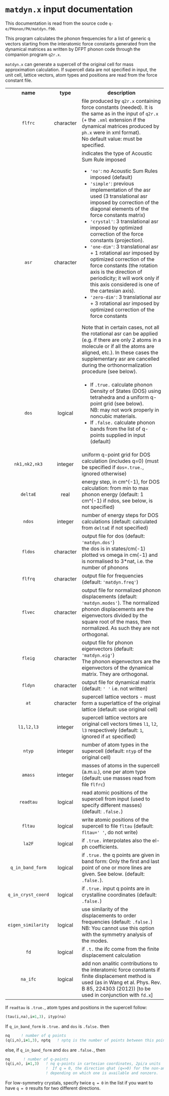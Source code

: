 # `matdyn.x` input documentation

This documentation is read from the source code `q-e/PHonon/PH/matdyn.f90`.

This program calculates the phonon frequencies for a list of generic q vectors starting from the interatomic force constants generated from the dynamical matrices as written by DFPT phonon code through the companion program `q2r.x`.

`matdyn.x` can generate a supercell of the original cell for mass approximation calculation. If supercell data are not specified in input, the unit cell, lattice vectors, atom types and positions are read from the force constant file.

<table>
    <tbody>
        <tr>
            <th align="center">name</th>
            <th align="center">type</th>
            <th align="center">description</th>
        </tr>
        <tr>
            <td align="center"><code>flfrc</code></td>
            <td align="center">character</td>
            <td align="left">file produced by <code>q2r.x</code> containing force constants (needed). It is the same as in the input of <code>q2r.x</code> (+ the <code>.xml</code> extension if the dynamical matrices produced by <code>ph.x</code> were in xml format).<br>No default value: must be specified.</td>
        </tr>
        <tr>
            <td align="center"><code>asr</code></td>
            <td align="center">character</td>
            <td align="left">indicates the type of Acoustic Sum Rule imposed
                <ul>
                    <li><code>'no'</code>: no Acoustic Sum Rules imposed (default)</li>
                    <li><code>'simple'</code>: previous implementation of the asr used (3 translational asr imposed by correction of the diagonal elements of the force constants matrix)</li>
                    <li><code>'crystal'</code>: 3 translational asr imposed by optimized correction of the force constants (projection).</li>
                    <li><code>'one-dim'</code>: 3 translational asr + 1 rotational asr imposed by optimized correction of the force constants (the rotation axis is the direction of periodicity; it will work only if this axis considered is one of the cartesian axis).</li>
                    <li><code>'zero-dim'</code>: 3 translational asr + 3 rotational asr imposed by optimized correction of the force constants</li>
                </ul>
Note that in certain cases, not all the rotational asr can be applied (e.g. if there are only 2 atoms in a molecule or if all the atoms are aligned, etc.). In these cases the supplementary asr are cancelled during the orthonormalization procedure (see below).
            </td>
        </tr>
        <tr>
            <td align="center"><code>dos</code></td>
            <td align="center">logical</td>
            <td align="left">
                <ul>
                    <li>If <code>.true.</code> calculate phonon Density of States (DOS) using tetrahedra and a uniform q-point grid (see below).<br>NB: may not work properly in noncubic materials.</li> <li>If <code>.false.</code> calculate phonon bands from the list of q-points supplied in input (default)</li>
                </ul>
            </td>
        </tr>
        <tr>
            <td align="center"><code>nk1,nk2,nk3</code></td>
            <td align="center">integer</td>
            <td align="left">uniform q-point grid for DOS calculation (includes q=0) (must be specified if <code>dos=.true.</code>, ignored otherwise)</td>
        </tr>
        <tr>
            <td align="center"><code>deltaE</code></td>
            <td align="center">real</td>
            <td align="left">energy step, in cm^(-1), for DOS calculation: from min to max phonon energy (default: 1 cm^(-1) if ndos, see below, is not specified)</td>
        </tr>
        <tr>
            <td align="center"><code>ndos</code></td>
            <td align="center">integer</td>
            <td align="left">number of energy steps for DOS calculations (default: calculated from <code>deltaE</code> if not specified)</td>
        </tr>
        <tr>
            <td align="center"><code>fldos</code></td>
            <td align="center">character</td>
            <td align="left">output file for dos (default: <code>'matdyn.dos'</code>)<br>the dos is in states/cm(-1) plotted vs omega in cm(-1) and is normalised to 3*nat, i.e. the number of phonons</td>
        </tr>
        <tr>
            <td align="center"><code>flfrq</code></td>
            <td align="center">character</td>
            <td align="left">output file for frequencies (default: <code>'matdyn.freq'</code>)</td>
        </tr>
        <tr>
            <td align="center"><code>flvec</code></td>
            <td align="center">character</td>
            <td align="left">output file for normalized phonon displacements (default: <code>'matdyn.modes'</code>). The normalized phonon displacements are the eigenvectors divided by the square root of the mass, then normalized. As such they are not orthogonal.</td>
        </tr>
        <tr>
            <td align="center"><code>fleig</code></td>
            <td align="center">character</td>
            <td align="left">output file for phonon eigenvectors (default: <code>'matdyn.eig'</code>)<br>The phonon eigenvectors are the eigenvectors of the dynamical matrix. They are orthogonal.
            </td>
        </tr>
        <tr>
            <td align="center"><code>fldyn</code></td>
            <td align="center">character</td>
            <td align="left">output file for dynamical matrix (default: <code>' '</code> i.e. not written)</td>
        </tr>
        <tr>
            <td align="center"><code>at</code></td>
            <td align="center">character</td>
            <td align="left">supercell lattice vectors - must form a superlattice of the original lattice (default: use original cell)</td>
        </tr>
        <tr>
            <td align="center"><code>l1,l2,l3</code></td>
            <td align="center">integer</td>
            <td align="left">supercell lattice vectors are original cell vectors times <code>l1</code>, <code>l2</code>, <code>l3</code> respectively (default: <code>1</code>, ignored if <code>at</code> specified)</td>
        </tr>
        <tr>
            <td align="center"><code>ntyp</code></td>
            <td align="center">integer</td>
            <td align="left">number of atom types in the supercell (default: <code>ntyp</code> of the original cell)
            </td>
        </tr>
        <tr>
            <td align="center"><code>amass</code></td>
            <td align="center">integer</td>
            <td align="left">masses of atoms in the supercell (a.m.u.), one per atom type (default: use masses read from file <code>flfrc</code>)</td>
        </tr>
        <tr>
            <td align="center"><code>readtau</code></td>
            <td align="center">logical</td>
            <td align="left">read atomic positions of the supercell from input (used to specify different masses) (default: <code>.false.</code>)</td>
        </tr>
        <tr>
            <td align="center"><code>fltau</code></td>
            <td align="center">logical</td>
            <td align="left">write atomic positions of the supercell to file <code>fltau</code> (default: <code>fltau=' '</code>, do not write)</td>
        </tr>
        <tr>
            <td align="center"><code>la2F</code></td>
            <td align="center">logical</td>
            <td align="left">if <code>.true.</code> interpolates also the el-ph coefficients.</td>
        </tr>
        <tr>
            <td align="center"><code>q_in_band_form</code></td>
            <td align="center">logical</td>
            <td align="left">if <code>.true.</code> the q points are given in band form: Only the first and last point of one or more lines are given. See below. (default: <code>.false.</code>).</td>
        </tr>
        <tr>
            <td align="center"><code>q_in_cryst_coord</code></td>
            <td align="center">logical</td>
            <td align="left">if <code>.true.</code> input q points are in crystalline coordinates (default: <code>.false.</code>)</td>
        </tr>
        <tr>
            <td align="center"><code>eigen_similarity</code></td>
            <td align="center">logical</td>
            <td align="left">use similarity of the displacements to order frequencies (default: <code>.false.</code>)<br>NB: You cannot use this option with the symmetry analysis of the modes.</td>
        </tr>
        <tr>
            <td align="center"><code>fd</code></td>
            <td align="center">logical</td>
            <td align="left">if <code>.t.</code> the ifc come from the finite displacement calculation</td>
        </tr>
        <tr>
            <td align="center"><code>na_ifc</code></td>
            <td align="center">logical</td>
            <td align="left">add non analitic contributions to the interatomic force constants if finite displacement method is used (as in Wang et al. Phys. Rev. B 85, 224303 (2012)) [to be used in conjunction with <code>fd.x</code>]</td>
        </tr>
    </tbody>
</table>

If `readtau` is `.true.`, atom types and positions in the supercell follow:

```fortran
(tau(i,na),i=1,3), ityp(na)
```

If `q_in_band_form` is `.true.` and `dos` is `.false.` then

```fortran
nq     ! number of q points
(q(i,n),i=1,3), nptq   ! nptq is the number of points between this point and the next. These points are automatically generated. the q points are given in Cartesian coordinates, 2pi/a units (a=lattice parameters)
```

else, if `q_in_band_form` and `dos` are `.false.`, then

```fortran
nq      ! number of q-points
(q(i,n), i=1,3)   ! nq q-points in cartesian coordinates, 2pi/a units
                  !  If q = 0, the direction qhat (q=>0) for the non-analytic part is extracted from the sequence of q-points as follows: qhat = q(n) - q(n-1)  or   qhat = q(n) - q(n+1)
                  ! depending on which one is available and nonzero.
```

For low-symmetry crystals, specify twice `q = 0` in the list if you want to have `q = 0` results for two different directions.

